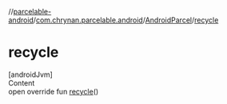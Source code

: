 //[parcelable-android](../../../index.md)/[com.chrynan.parcelable.android](../index.md)/[AndroidParcel](index.md)/[recycle](recycle.md)



# recycle  
[androidJvm]  
Content  
open override fun [recycle](recycle.md)()  



